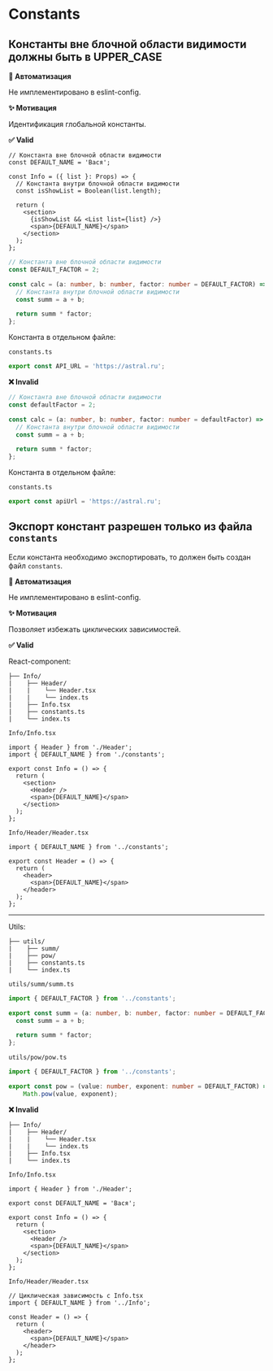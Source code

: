 # Constants

## Константы вне блочной области видимости должны быть в UPPER_CASE

**🤖 Автоматизация**

Не имплементировано в eslint-config.

**✨ Мотивация**

Идентификация глобальной константы.

**✅ Valid**

```tsx
// Константа вне блочной области видимости
const DEFAULT_NAME = 'Вася';

const Info = ({ list }: Props) => {
  // Константа внутри блочной области видимости
  const isShowList = Boolean(list.length);

  return (
    <section>
      {isShowList && <List list={list} />}
      <span>{DEFAULT_NAME}</span>
    </section>
  );
};
```

```ts
// Константа вне блочной области видимости
const DEFAULT_FACTOR = 2;

const calc = (a: number, b: number, factor: number = DEFAULT_FACTOR) => {
  // Константа внутри блочной области видимости
  const summ = a + b;

  return summ * factor;
};
```

Константа в отдельном файле:

```constants.ts```
```ts
export const API_URL = 'https://astral.ru';
```

**❌ Invalid**

```ts
// Константа вне блочной области видимости
const defaultFactor = 2;

const calc = (a: number, b: number, factor: number = defaultFactor) => {
  // Константа внутри блочной области видимости
  const summ = a + b;

  return summ * factor;
};
```

Константа в отдельном файле:

```constants.ts```
```ts
export const apiUrl = 'https://astral.ru';
```

## Экспорт констант разрешен только из файла `constants`

Если константа необходимо экспортировать, то должен быть создан файл `constants`.

**🤖 Автоматизация**

Не имплементировано в eslint-config.

**✨ Мотивация**

Позволяет избежать циклических зависимостей.

**✅ Valid**

React-component:

```
├── Info/
|    ├── Header/ 
|    |    └── Header.tsx
|    |    └── index.ts
|    ├── Info.tsx
|    ├── constants.ts
|    └── index.ts
```

```Info/Info.tsx```
```tsx
import { Header } from './Header';
import { DEFAULT_NAME } from './constants';

export const Info = () => {
  return (
    <section>
      <Header />
      <span>{DEFAULT_NAME}</span>
    </section>
  );
};
```

```Info/Header/Header.tsx```
```tsx
import { DEFAULT_NAME } from '../constants';

export const Header = () => {
  return (
    <header>
      <span>{DEFAULT_NAME}</span>
    </header>
  );
};
```

---

Utils:

```
├── utils/
|    ├── summ/ 
|    ├── pow/
|    ├── constants.ts
|    └── index.ts
```

```utils/summ/summ.ts```
```ts
import { DEFAULT_FACTOR } from '../constants';

export const summ = (a: number, b: number, factor: number = DEFAULT_FACTOR) => {
  const summ = a + b;

  return summ * factor;
};
```

```utils/pow/pow.ts```
```ts
import { DEFAULT_FACTOR } from '../constants';

export const pow = (value: number, exponent: number = DEFAULT_FACTOR) =>
    Math.pow(value, exponent);
```

**❌ Invalid**

```
├── Info/
|    ├── Header/ 
|    |    └── Header.tsx
|    |    └── index.ts
|    ├── Info.tsx
|    └── index.ts
```

```Info/Info.tsx```
```tsx
import { Header } from './Header';

export const DEFAULT_NAME = 'Вася';

export const Info = () => {
  return (
    <section>
      <Header />
      <span>{DEFAULT_NAME}</span>
    </section>
  );
};
```

```Info/Header/Header.tsx```
```tsx
// Циклическая зависимость с Info.tsx
import { DEFAULT_NAME } from '../Info';

const Header = () => {
  return (
    <header>
      <span>{DEFAULT_NAME}</span>
    </header>
  );
};
```
